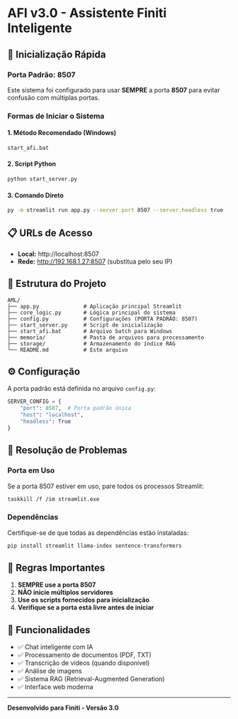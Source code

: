 # AFI v3.0 - Assistente Finiti Inteligente

## 🚀 Inicialização Rápida

### Porta Padrão: 8507

Este sistema foi configurado para usar **SEMPRE** a porta **8507** para evitar confusão com múltiplas portas.

### Formas de Iniciar o Sistema

#### 1. Método Recomendado (Windows)
```bash
start_afi.bat
```

#### 2. Script Python
```bash
python start_server.py
```

#### 3. Comando Direto
```bash
py -m streamlit run app.py --server.port 8507 --server.headless true
```

## 📋 URLs de Acesso

- **Local:** http://localhost:8507
- **Rede:** http://192.168.1.27:8507 (substitua pelo seu IP)

## 📁 Estrutura do Projeto

```
AML/
├── app.py              # Aplicação principal Streamlit
├── core_logic.py       # Lógica principal do sistema
├── config.py           # Configurações (PORTA PADRÃO: 8507)
├── start_server.py     # Script de inicialização
├── start_afi.bat       # Arquivo batch para Windows
├── memoria/            # Pasta de arquivos para processamento
├── storage/            # Armazenamento do índice RAG
└── README.md           # Este arquivo
```

## ⚙️ Configuração

A porta padrão está definida no arquivo `config.py`:

```python
SERVER_CONFIG = {
    "port": 8507,  # Porta padrão única
    "host": "localhost",
    "headless": True
}
```

## 🔧 Resolução de Problemas

### Porta em Uso
Se a porta 8507 estiver em uso, pare todos os processos Streamlit:
```bash
taskkill /f /im streamlit.exe
```

### Dependências
Certifique-se de que todas as dependências estão instaladas:
```bash
pip install streamlit llama-index sentence-transformers
```

## 📝 Regras Importantes

1. **SEMPRE use a porta 8507**
2. **NÃO inicie múltiplos servidores**
3. **Use os scripts fornecidos para inicialização**
4. **Verifique se a porta está livre antes de iniciar**

## 🎯 Funcionalidades

- ✅ Chat inteligente com IA
- ✅ Processamento de documentos (PDF, TXT)
- ✅ Transcrição de vídeos (quando disponível)
- ✅ Análise de imagens
- ✅ Sistema RAG (Retrieval-Augmented Generation)
- ✅ Interface web moderna

---

**Desenvolvido para Finiti - Versão 3.0**